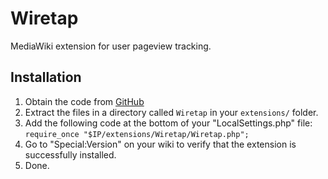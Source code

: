 # Wiretap

MediaWiki extension for user pageview tracking.

## Installation

1. Obtain the code from [GitHub](https://github.com/jamesmontalvo3/MediaWiki-Wiretap)
2. Extract the files in a directory called ``Wiretap`` in your ``extensions/`` folder.
3. Add the following code at the bottom of your "LocalSettings.php" file: ``require_once "$IP/extensions/Wiretap/Wiretap.php";``
4. Go to "Special:Version" on your wiki to verify that the extension is successfully installed.
5. Done.
